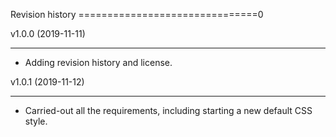 Revision history
===============================0

v1.0.0 (2019-11-11)

-----------------------------

* Adding revision history and license.




v1.0.1 (2019-11-12)

-----------------------------

* Carried-out all the requirements, including starting a new default CSS style. 